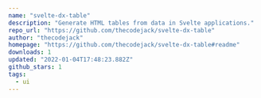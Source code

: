 ```yaml
---
name: "svelte-dx-table"
description: "Generate HTML tables from data in Svelte applications."
repo_url: "https://github.com/thecodejack/svelte-dx-table"
author: "thecodejack"
homepage: "https://github.com/thecodejack/svelte-dx-table#readme"
downloads: 1
updated: "2022-01-04T17:48:23.882Z"
github_stars: 1
tags: 
  - ui
---
```

